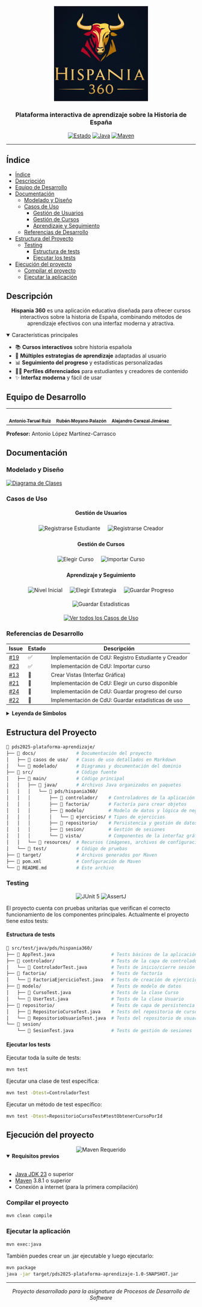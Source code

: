 <div align="center">

<img src="src\main\resources\images\hispania_logo.png" alt="Hispania 360 Logo" width="250"/>

### Plataforma interactiva de aprendizaje sobre la Historia de España

[![Estado](https://img.shields.io/badge/Estado-En_Desarrollo-yellow.svg)](https://github.com/rubmoyanop/pds2025-plataforma-aprendizaje)
[![Java](https://img.shields.io/badge/Java-23-orange.svg)](https://www.oracle.com/java/)
[![Maven](https://img.shields.io/badge/Maven-3.9.9-blue.svg)](https://maven.apache.org/)

</div>

---

## Índice

- [Índice](#índice)
- [Descripción](#descripción)
- [Equipo de Desarrollo](#equipo-de-desarrollo)
- [Documentación](#documentación)
  - [Modelado y Diseño](#modelado-y-diseño)
  - [Casos de Uso](#casos-de-uso)
    - [Gestión de Usuarios](#gestión-de-usuarios)
    - [Gestión de Cursos](#gestión-de-cursos)
    - [Aprendizaje y Seguimiento](#aprendizaje-y-seguimiento)
  - [Referencias de Desarrollo](#referencias-de-desarrollo)
- [Estructura del Proyecto](#estructura-del-proyecto)
  - [Testing](#testing)
    - [Estructura de tests](#estructura-de-tests)
    - [Ejecutar los tests](#ejecutar-los-tests)
- [Ejecución del proyecto](#ejecución-del-proyecto)
  - [Compilar el proyecto](#compilar-el-proyecto)
  - [Ejecutar la aplicación](#ejecutar-la-aplicación)

## Descripción

<div align="center">
  
**Hispania 360** es una aplicación educativa diseñada para ofrecer cursos interactivos sobre la historia de España, combinando métodos de aprendizaje efectivos con una interfaz moderna y atractiva.

</div>

<details open>
<summary>Características principales</summary>

- 📚 **Cursos interactivos** sobre historia española
- 🧠 **Múltiples estrategias de aprendizaje** adaptadas al usuario
- 📊 **Seguimiento del progreso** y estadísticas personalizadas
- 👨‍🎓 **Perfiles diferenciados** para estudiantes y creadores de contenido
- ✨ **Interfaz moderna** y fácil de usar

</details>

## Equipo de Desarrollo

<table>
  <tr>
    <td align="center"><a href="https://github.com/teerueel"><img src="https://github.com/identicons/teerueel.png" width="100px;" alt=""/><br /><sub><b>Antonio Teruel Ruiz</b></sub></a></td>
    <td align="center"><a href="https://github.com/rubmoyanop"><img src="https://github.com/identicons/rubmoyanop.png" width="100px;" alt=""/><br /><sub><b>Rubén Moyano Palazón</b></sub></a></td>
    <td align="center"><a href="https://github.com/alexcerezal"><img src="https://github.com/identicons/alexcerezal.png" width="100px;" alt=""/><br /><sub><b>Alejandro Cerezal Jiménez</b></sub></a></td>
  </tr>
</table>

**Profesor:** Antonio López Martínez-Carrasco

## Documentación

### Modelado y Diseño

<a href="./docs/modelado/modelo_dominio.md">
  <img src="https://img.shields.io/badge/📊_Diagrama_de_Clases-Ver_Documentación-4CAF50?style=for-the-badge" alt="Diagrama de Clases"/>
</a>

### Casos de Uso

<div align="center">

#### Gestión de Usuarios

<div style="display: flex; flex-wrap: wrap; gap: 10px; justify-content: center; margin-bottom: 15px;">
  <a href="./docs/casos%20de%20uso/CasoUsoRegistrarEstudiante.md" style="text-decoration: none; margin: 5px;">
    <img src="https://img.shields.io/badge/👨‍🎓_Registrarse_(Estudiante)-C62828?style=for-the-badge&logoWidth=40" alt="Registrarse Estudiante"/>
  </a>
  <a href="./docs/casos%20de%20uso/CasoUsoRegistrarCreador.md" style="text-decoration: none; margin: 5px;">
    <img src="https://img.shields.io/badge/👨‍🏫_Registrarse_(Creador)-C62828?style=for-the-badge&logoWidth=40" alt="Registrarse Creador"/>
  </a>
</div>

#### Gestión de Cursos

<div style="display: flex; flex-wrap: wrap; gap: 10px; justify-content: center; margin-bottom: 15px;">
  <a href="./docs/casos%20de%20uso/CasoUsoElegirCurso.md" style="text-decoration: none; margin: 5px;">
    <img src="https://img.shields.io/badge/📋_Elegir_Curso-C62828?style=for-the-badge&logoWidth=40" alt="Elegir Curso"/>
  </a>
  <a href="./docs/casos%20de%20uso/CasoUsoImportarCurso.md" style="text-decoration: none; margin: 5px;">
    <img src="https://img.shields.io/badge/📥_Importar_Curso-C62828?style=for-the-badge&logoWidth=40" alt="Importar Curso"/>
  </a>
</div>

#### Aprendizaje y Seguimiento

<div style="display: flex; flex-wrap: wrap; gap: 10px; justify-content: center; margin-bottom: 15px;">
  <a href="./docs/casos%20de%20uso/CasoUsoNivelInicial.md" style="text-decoration: none; margin: 5px;">
    <img src="https://img.shields.io/badge/🔍_Nivel_Inicial-C62828?style=for-the-badge&logoWidth=40" alt="Nivel Inicial"/>
  </a>
  <a href="./docs/casos%20de%20uso/CasoUsoElegirEstrategia.md" style="text-decoration: none; margin: 5px;">
    <img src="https://img.shields.io/badge/🧩_Elegir_Estrategia-C62828?style=for-the-badge&logoWidth=40" alt="Elegir Estrategia"/>
  </a>
  <a href="./docs/casos%20de%20uso/CasoUsoGuardarProgreso.md" style="text-decoration: none; margin: 5px;">
    <img src="https://img.shields.io/badge/📊_Guardar_Progreso-C62828?style=for-the-badge&logoWidth=40" alt="Guardar Progreso"/>
  </a>
  <a href="./docs/casos%20de%20uso/CasoUsoGuardarEstadisticas.md" style="text-decoration: none; margin: 5px;">
    <img src="https://img.shields.io/badge/📈_Guardar_Estadísticas-C62828?style=for-the-badge&logoWidth=40" alt="Guardar Estadísticas"/>
  </a>
</div>

<a href="./docs/casos%20de%20uso/CasosDeUso.md">
  <img src="https://img.shields.io/badge/Ver_todos_los_Casos_de_Uso-4CAF50?style=for-the-badge" alt="Ver todos los Casos de Uso"/>
</a>

</div>

### Referencias de Desarrollo

| Issue | Estado | Descripción |
|-------|--------|-------------|
| [#19](https://github.com/rubmoyanop/pds2025-plataforma-aprendizaje/issues/19) | ✅ | Implementación de CdU: Registro Estudiante y Creador |
| [#23](https://github.com/rubmoyanop/pds2025-plataforma-aprendizaje/issues/23) | ✅ | Implementación de CdU: Importar curso |
| [#13](https://github.com/rubmoyanop/pds2025-plataforma-aprendizaje/issues/13) | 🚀 | Crear Vistas (Interfaz Gráfica) |
| [#21](https://github.com/rubmoyanop/pds2025-plataforma-aprendizaje/issues/21) | 📄 | Implementación de CdU: Elegir un curso disponible |
| [#24](https://github.com/rubmoyanop/pds2025-plataforma-aprendizaje/issues/24) | 📄 | Implementación de CdU: Guardar progreso del curso |
| [#22](https://github.com/rubmoyanop/pds2025-plataforma-aprendizaje/issues/22) | 📄 | Implementación de CdU: Guardar estadísticas de uso |

<details>
<summary><b>Leyenda de Símbolos</b></summary>

- ✅ **Cerrado**: El issue ha sido finalizado y revisado.
- 🚀 **En Progreso (Muy Avanzado)**: La implementación está casi completada y en fase de refinamiento.
- 📄 **Propuesta Documentada**: La implementación ha sido propuesta y está en fase de revisión o documentación.

</details>

## Estructura del Proyecto

```bash
📁 pds2025-plataforma-aprendizaje/
├── 📁 docs/               # Documentación del proyecto
│   ├── 📁 casos de uso/   # Casos de uso detallados en Markdown
│   └── 📁 modelado/       # Diagramas y documentación del dominio
├── 📁 src/                # Código fuente
│   ├── 📁 main/           # Código principal
│   │   ├── 📁 java/       # Archivos Java organizados en paquetes
│   │   │   └── 📁 pds/hispania360/
│   │   │       ├── 📁 controlador/    # Controladores de la aplicación
│   │   │       ├── 📁 factoria/       # Factoría para crear objetos
│   │   │       ├── 📁 modelo/         # Modelo de datos y lógica de negocio
│   │   │       │   └── 📁 ejercicios/ # Tipos de ejercicios
│   │   │       ├── 📁 repositorio/    # Persistencia y gestión de datos
│   │   │       ├── 📁 sesion/         # Gestión de sesiones
│   │   │       └── 📁 vista/          # Componentes de la interfaz gráfica
│   │   └── 📁 resources/  # Recursos (imágenes, archivos de configuración)
│   └── 📁 test/           # Código de pruebas
├── 📁 target/             # Archivos generados por Maven
├── 📄 pom.xml             # Configuración de Maven
└── 📄 README.md           # Este archivo
```

### Testing

<div align="center">
<img src="https://img.shields.io/badge/JUnit5-25A162?style=for-the-badge&logo=junit5&logoColor=white" alt="JUnit 5"/>
<img src="https://img.shields.io/badge/AssertJ-43853D?style=for-the-badge" alt="AssertJ"/>
</div>

El proyecto cuenta con pruebas unitarias que verifican el correcto funcionamiento de los componentes principales. Actualmente el proyecto tiene estos tests:

#### Estructura de tests

```bash
📁 src/test/java/pds/hispania360/
├── 📄 AppTest.java                     # Tests básicos de la aplicación
├── 📁 controlador/                     # Tests de la capa de controlador
│   └── 📄 ControladorTest.java         # Tests de inicio/cierre sesión e importación
├── 📁 factoria/                        # Tests de factoría
│   └── 📄 FactoriaEjercicioTest.java   # Tests de creación de ejercicios
├── 📁 modelo/                          # Tests de modelo de datos
│   ├── 📄 CursoTest.java               # Tests de la clase Curso
│   └── 📄 UserTest.java                # Tests de la clase Usuario
├── 📁 repositorio/                     # Tests de capa de persistencia
│   ├── 📄 RepositorioCursoTest.java    # Tests del repositorio de cursos
│   └── 📄 RepositorioUsuarioTest.java  # Tests del repositorio de usuarios
└── 📁 sesion/
    └── 📄 SesionTest.java              # Tests de gestión de sesiones
```

#### Ejecutar los tests

Ejecutar toda la suite de tests:

```bash
mvn test
```

Ejecutar una clase de test específica:

```bash
mvn test -Dtest=ControladorTest
```

Ejecutar un método de test específico:

```bash
mvn test -Dtest=RepositorioCursoTest#testObtenerCursoPorId
```

## Ejecución del proyecto

<div align="center">
<img src="https://img.shields.io/badge/Maven-Requerido-1565C0?style=for-the-badge&logo=apache-maven" alt="Maven Requerido"/>
</div>

<details open>
<summary><b>Requisitos previos</b></summary>
<br/>

- [Java JDK 23](https://www.oracle.com/java/technologies/downloads/) o superior
- [Maven](https://maven.apache.org/install.html) 3.8.1 o superior
- Conexión a internet (para la primera compilación)

</details>

### Compilar el proyecto

```bash
mvn clean compile
```

### Ejecutar la aplicación

```bash
mvn exec:java
```

También puedes crear un .jar ejecutable y luego ejecutarlo:

```bash
mvn package
java -jar target/pds2025-plataforma-aprendizaje-1.0-SNAPSHOT.jar
```

---

<div align="center">
<i>Proyecto desarrollado para la asignatura de Procesos de Desarrollo de Software</i>
</div>
